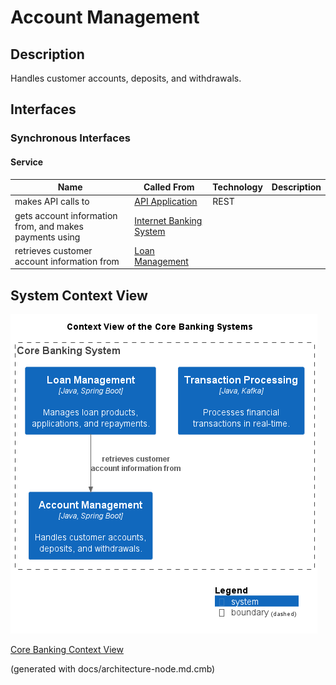 # Account Management
## Description
Handles customer accounts, deposits, and withdrawals.


## Interfaces

### Synchronous Interfaces

#### Service
| Name | Called From | Technology | Description |
|---|---|---|---|
| makes API calls to | [API Application](../../mybank/digital-banking/api-application.md) | REST |  |
| gets account information from, and makes payments using | [Internet Banking System](../../mybank/digital-banking/internet-banking-system.md) |  |  |
| retrieves customer account information from | [Loan Management](../../mybank/core-banking/loan-management-system.md) |  |  |

## System Context View
![Context View of the Core Banking Systems](../../mybank/core-banking/context-view.png)

[Core Banking Context View](../../mybank/core-banking/context-view.md)


(generated with docs/architecture-node.md.cmb)
